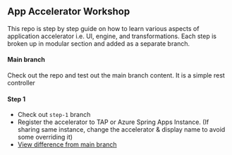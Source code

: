## App Accelerator Workshop
This repo is step by step guide on how to learn various aspects of application accelerator i.e. UI, engine, and transformations. Each step is broken up in modular section and added as a separate branch. 

#### Main branch
Check out the repo and test out the main branch content. It is a simple rest controller

#### Step 1
* Check out `step-1` branch
* Register the accelerator to TAP or Azure Spring Apps Instance. (If sharing same instance, change the accelerator & display name to avoid some overriding it)
* [View difference from main branch](https://github.com/dipalpat/app-accelerator-workshop/compare/main...step-1)